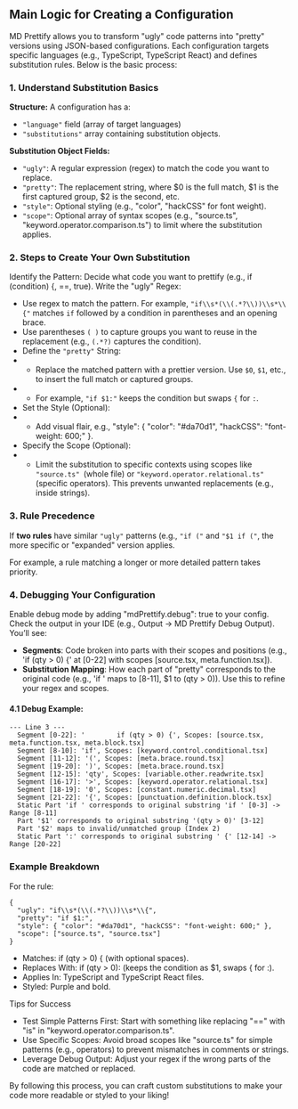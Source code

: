 ## Main Logic for Creating a Configuration

MD Prettify allows you to transform "ugly" code patterns into "pretty" versions using JSON-based configurations. Each configuration targets specific languages (e.g., TypeScript, TypeScript React) and defines substitution rules. Below is the basic process:

### 1. Understand Substitution Basics

**Structure:** A configuration has a:
 * `"language"` field (array of target languages) 
 * `"substitutions"` array containing substitution objects.

**Substitution Object Fields:**
* `"ugly"`: A regular expression (regex) to match the code you want to replace.
* `"pretty"`: The replacement string, where $0 is the full match, $1 is the first captured group, $2 is the second, etc.
* `"style"`: Optional styling (e.g., "color", "hackCSS" for font weight).
* `"scope"`: Optional array of syntax scopes (e.g., "source.ts", "keyword.operator.comparison.ts") to limit where the substitution applies.

### 2. Steps to Create Your Own Substitution

Identify the Pattern: Decide what code you want to prettify (e.g., if (condition) {, ==, true).
Write the "ugly" Regex:
* Use regex to match the pattern. For example, `"if\\s*(\\(.*?\\))\\s*\\{"` matches `if` followed by a condition in parentheses and an opening brace.
* Use parentheses `( )` to capture groups you want to reuse in the replacement (e.g., `(.*?)` captures the condition).
* Define the `"pretty"` String:
* * Replace the matched pattern with a prettier version. Use `$0`, `$1`, etc., to insert the full match or captured groups. 
* * For example, `"if $1:"` keeps the condition but swaps `{` for `:`.
* Set the Style (Optional):
* * Add visual flair, e.g., "style": { "color": "#da70d1", "hackCSS": "font-weight: 600;" }.
* Specify the Scope (Optional):
* * Limit the substitution to specific contexts using scopes like `"source.ts" `(whole file) or `"keyword.operator.relational.ts"` (specific operators). This prevents unwanted replacements (e.g., inside strings).

### 3. Rule Precedence

If **two rules** have similar `"ugly"` patterns (e.g., `"if ("` and `"$1 if ("`, the more specific or "expanded" version applies.

For example, a rule matching a longer or more detailed pattern takes priority.

### 4. Debugging Your Configuration

Enable debug mode by adding "mdPrettify.debug": true to your config.
Check the output in your IDE (e.g., Output -> MD Prettify Debug Output). You’ll see:
* **Segments**: Code broken into parts with their scopes and positions (e.g., 'if (qty > 0) {' at [0-22] with scopes [source.tsx, meta.function.tsx]).
* **Substitution Mapping**: How each part of "pretty" corresponds to the original code (e.g., 'if ' maps to [8-11], $1 to (qty > 0)).
Use this to refine your regex and scopes.

#### 4.1 Debug Example:
```
--- Line 3 ---
  Segment [0-22]: '        if (qty > 0) {', Scopes: [source.tsx, meta.function.tsx, meta.block.tsx]
  Segment [8-10]: 'if', Scopes: [keyword.control.conditional.tsx]
  Segment [11-12]: '(', Scopes: [meta.brace.round.tsx]
  Segment [19-20]: ')', Scopes: [meta.brace.round.tsx]
  Segment [12-15]: 'qty', Scopes: [variable.other.readwrite.tsx]
  Segment [16-17]: '>', Scopes: [keyword.operator.relational.tsx]
  Segment [18-19]: '0', Scopes: [constant.numeric.decimal.tsx]
  Segment [21-22]: '{', Scopes: [punctuation.definition.block.tsx]
  Static Part 'if ' corresponds to original substring 'if ' [0-3] -> Range [8-11]
  Part '$1' corresponds to original substring '(qty > 0)' [3-12]
  Part '$2' maps to invalid/unmatched group (Index 2)
  Static Part ':' corresponds to original substring ' {' [12-14] -> Range [20-22]
```

### Example Breakdown

For the rule:

```
{
  "ugly": "if\\s*(\\(.*?\\))\\s*\\{",
  "pretty": "if $1:",
  "style": { "color": "#da70d1", "hackCSS": "font-weight: 600;" },
  "scope": ["source.ts", "source.tsx"]
}
```
* Matches: if (qty > 0) { (with optional spaces).
* Replaces With: if (qty > 0): (keeps the condition as $1, swaps { for :).
* Applies In: TypeScript and TypeScript React files.
* Styled: Purple and bold.

Tips for Success

* Test Simple Patterns First: Start with something like replacing "==" with "is" in "keyword.operator.comparison.ts".
* Use Specific Scopes: Avoid broad scopes like "source.ts" for simple patterns (e.g., operators) to prevent mismatches in comments or strings.
* Leverage Debug Output: Adjust your regex if the wrong parts of the code are matched or replaced.

By following this process, you can craft custom substitutions to make your code more readable or styled to your liking!
